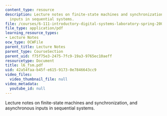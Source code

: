 ```yaml
---
content_type: resource
description: Lecture notes on finite-state machines and synchronization, and asynchronous
  inputs in sequential systems.
file: /courses/6-111-introductory-digital-systems-laboratory-spring-2006/42a54faab45fe61591730e7846643cc9_l6_fsm.pdf
file_type: application/pdf
learning_resource_types:
- Lecture Notes
ocw_type: OCWFile
parent_title: Lecture Notes
parent_type: CourseSection
parent_uid: f75f75e3-2475-7fc9-19a3-9765ec10aeff
resourcetype: Document
title: l6_fsm.pdf
uid: 42a54faa-b45f-e615-9173-0e7846643cc9
video_files:
  video_thumbnail_file: null
video_metadata:
  youtube_id: null
---
```

Lecture notes on finite-state machines and synchronization, and asynchronous inputs in sequential systems.